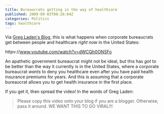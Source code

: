 ```yaml
---
title: Bureaucrats getting in the way of healthcare
published: 2009-09-03T00:26:04Z
categories: Politics
tags: healthcare
---
```


Via <a href="http://scienceblogs.com/gregladen/2009/09/i_am_one_pissed_off_mfker.php">Greg Laden's Blog</a>, this is what happens when corporate bureaucrats get between people and healthcare <em>right now</em> in the United States:

httpv://www.youtube.com/watch?v=dWCQh0ONSFo

An apathetic government bureaucrat might not be ideal, but this has <em>got</em> to be better than the way it currently is in the United States, where a corporate bureaucrat <em>wants</em> to deny you healthcare even after you have paid health insurance premiums for years.  And this is assuming that a corporate bureaucrat allows you to get health insurance in the first place.

If you get it, then spread the video!  In the words of Greg Laden:
<blockquote cite="http://scienceblogs.com/gregladen/2009/09/i_am_one_pissed_off_mfker.php">
Please copy this video onto your blog if you are a blogger. Otherwise, pass it around. WE WANT THIS TO GO VIRAL!!!
</blockquote>

